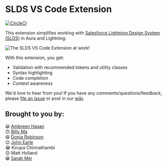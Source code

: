 # SLDS VS Code Extension

[![CircleCI](https://circleci.com/gh/forcedotcom/salesforcedx-vscode-slds.svg?style=svg&circle-token=c498ad858b0f0b204110d9e94b95c82b653306b0)](https://github.com/forcedotcom/salesforcedx-vscode-slds/releases)

This extension simplifies working with [Salesforce Lightning Design System (SLDS)](https://www.lightningdesignsystem.com/) in Aura and Lightning:

![The SLDS VS Code Extension at work!](https://media.giphy.com/media/RkbvNrnAsU3GkImW2r/source.gif)

With this extension, you get:

 - Validation with recommended tokens and utility classes
 - Syntax highlighting
 - Code completion
 - Context awareness

We'd love to hear from you! If you have any comments/questions/feedback, please [file an issue](https://github.com/forcedotcom/salesforcedx-vscode-slds/issues) or post in our [wiki](https://github.com/forcedotcom/salesforcedx-vscode-slds/wiki).

## Brought to you by:

😀 [Ambreen Hasan](https://www.linkedin.com/in/ambreenhasan/)\
🙃 [Billy Ma](https://www.linkedin.com/in/billyma/)\
😆 [Donia Robinson](https://www.linkedin.com/in/doniarobinson)\
😉 [John Earle](https://www.linkedin.com/in/johnearle1/)\
😂 Kirupa Chinnathambi \
😊 Matt Holland \
😁 [Sarah Mei](https://twitter.com/sarahmei)
